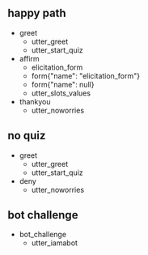 ## happy path
* greet
    - utter_greet
    - utter_start_quiz
* affirm
    - elicitation_form
    - form{"name": "elicitation_form"}
    - form{"name": null}
    - utter_slots_values
* thankyou
    - utter_noworries

## no quiz
* greet
    - utter_greet
    - utter_start_quiz
* deny
    - utter_noworries

## bot challenge
* bot_challenge
  - utter_iamabot
